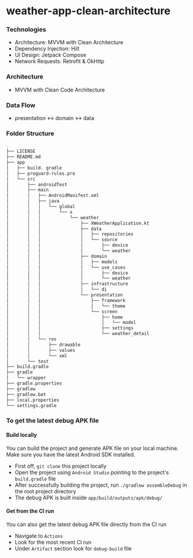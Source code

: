 # weather-app-clean-architecture

### Technologies
- Architecture: MVVM with Clean Architecture
- Dependency Injection: Hilt
- UI Design: Jetpack Compose
- Network Requests: Retrofit & OkHttp

### Architecture
- MVVM with Clean Code Architecture

### Data Flow
- presentation <-> domain <-> data

### Folder Structure
```bash
.
├── LICENSE
├── README.md
├── app
│   ├── build. gradle
│   ├── proguard-rules.pro
│   └── src
│       ├── androidTest
│       ├── main
│       │   ├── AndroidManifest.xml
│       │   ├── java
│       │   │   └── global
│       │   │       └── x
│       │   │           └── weather
│       │   │               ├── XWeatherApplication.kt
│       │   │               ├── data
│       │   │               │   ├── repositories
│       │   │               │   └── source
│       │   │               │       ├── device
│       │   │               │       └── weather
│       │   │               ├── domain
│       │   │               │   ├── models
│       │   │               │   └── use_cases
│       │   │               │       ├── device
│       │   │               │       └── weather
│       │   │               ├── infrastructure
│       │   │               │   └── di
│       │   │               └── presentation
│       │   │                   ├── framework
│       │   │                   │   └── theme
│       │   │                   └── screen
│       │   │                       ├── home
│       │   │                       │   └── model
│       │   │                       ├── settings
│       │   │                       └── weather_detail
│       │   └── res
│       │       ├── drawable
│       │       ├── values
│       │       └── xml
│       └── test
├── build.gradle
├── gradle
│   └── wrapper
├── gradle.properties
├── gradlew
├── gradlew.bat
├── local.properties
└── settings.gradle
```

### To get the latest debug APK file

#### Build locally
You can build the project and generate APK file on your local machine. Make sure you have the latest Android SDK installed.
- First off, `git clone` this project locally
- Open the project using `Android Studio` pointing to the project's `build.gradle` file
- After successfully building the project, run `./gradlew assembleDebug` in the root project directory
- The debug APK is built inside `app/build/outputs/apk/debug/` 

#### Get from the CI run
You can also get the latest debug APK file directly from the CI run
- Navigate to `Actions`
- Look for the most recent CI run
- Under `Artifact` section look for `debug-build` file
